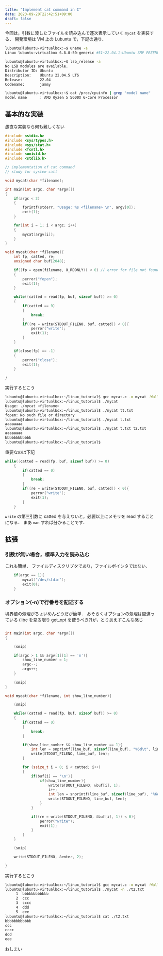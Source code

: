 ```yaml
---
title: "Implement cat command in C"
date: 2023-09-20T22:42:51+09:00
draft: false
---
```


今回は，引数に渡したファイルを読み込んで逐次表示していく ```mycat``` を実装する．
開発環境は VM 上の Lubuntu で，下記の通り．

```sh
lubuntu@lubuntu-virtualbox:~$ uname -a
Linux lubuntu-virtualbox 6.8.0-50-generic #51~22.04.1-Ubuntu SMP PREEMPT_DYNAMIC Thu Nov 21 12:03:03 UTC 2 x86_64 x86_64 x86_64 GNU/Linux

lubuntu@lubuntu-virtualbox:~$ lsb_release -a
No LSB modules are available.
Distributor ID: Ubuntu
Description:    Ubuntu 22.04.5 LTS
Release:        22.04
Codename:       jammy

lubuntu@lubuntu-virtualbox:~$ cat /proc/cpuinfo | grep "model name"
model name      : AMD Ryzen 5 5600X 6-Core Processor
```

## 基本的な実装

愚直な実装なら何も難しくない

```C
#include <stdio.h>
#include <sys/types.h>
#include <sys/stat.h>
#include <fcntl.h>
#include <unistd.h>
#include <stdlib.h>

// implementation of cat command
// study for system call

void mycat(char *filename);

int main(int argc, char *argv[])
{
    if(argc < 2)
    {
        fprintf(stderr, "Usage: %s <filename> \n", argv[0]);
        exit(1);
    }

    for(int i = 1; i < argc; i++)
    {
        mycat(argv[i]);
    }
}

void mycat(char *filename){
    int fp, catted, re;
    unsigned char buf[2048];

    if((fp = open(filename, O_RDONLY)) < 0) // error for file not found
    {
        perror("fopen");
        exit(1);
    }

    while((catted = read(fp, buf, sizeof buf)) >= 0)
    {
        if(catted == 0)
        {
            break;
        }
        if((re = write(STDOUT_FILENO, buf, catted)) < 0){
            perror("write");
            exit(1);
        } 
    }

    if(close(fp) == -1)
    {
        perror("close");
        exit(1);
    }

}
```

実行するとこう

```sh
lubuntu@lubuntu-virtualbox:~/linux_tutorial$ gcc mycat.c -o mycat -Wall
lubuntu@lubuntu-virtualbox:~/linux_tutorial$ ./mycat
Usage: ./mycat <filename> 
lubuntu@lubuntu-virtualbox:~/linux_tutorial$ ./mycat tt.txt 
fopen: No such file or directory
lubuntu@lubuntu-virtualbox:~/linux_tutorial$ ./mycat t.txt 
aaaaaaaa
lubuntu@lubuntu-virtualbox:~/linux_tutorial$ ./mycat t.txt t2.txt
aaaaaaaa
bbbbbbbbbbbb
lubuntu@lubuntu-virtualbox:~/linux_tutorial$ 
```

重要なのは下記

```C
while((catted = read(fp, buf, sizeof buf)) >= 0)
    {
        if(catted == 0)
        {
            break;
        }
        if((re = write(STDOUT_FILENO, buf, catted)) < 0){
            perror("write");
            exit(1);
        } 
    }
```

```write``` の第三引数に catted を与えないと，必要以上にメモリを read することになる．
まあ ```man``` すれば分かることです．

## 拡張

### 引数が無い場合，標準入力を読み込む

これも簡単．
ファイルディスクリプタであり，ファイルポインタではない．

```C
    if(argc == 1){
        mycat("/dev/stdin");
        exit(0);
    }
```

### オプション(-n)で行番号を記述する

境界値の処理がちょいめんどうだが簡単．
おそらくオプションの処理は間違っている (libc を見る限り get_opt を使うべき?)が，とりあえずこんな感じ

```C

int main(int argc, char *argv[])
{

    (snip)

    if(argc > 1 && argv[1][1] == 'n'){
        show_line_number = 1;
        argc--;
        argv++;
    }
    
    (snip)
}

void mycat(char *filename, int show_line_number){

    (snip)

    while((catted = read(fp, buf, sizeof buf)) >= 0)
    {
        if(catted == 0)
        {
            break;
        }

        if(show_line_number && show_line_number == 1){
            int len = snprintf(line_buf, sizeof(line_buf), "%6d\t", line_number++);
            write(STDOUT_FILENO, line_buf, len);
        }

        for (ssize_t i = 0; i < catted; i++)
        {
            if(buf[i] == '\n'){
                if(show_line_number){
                    write(STDOUT_FILENO, &buf[i], 1);
                    i++;
                    int len = snprintf(line_buf, sizeof(line_buf), "%6d\t", line_number++);
                    write(STDOUT_FILENO, line_buf, len);
                }
            }

            if((re = write(STDOUT_FILENO, &buf[i], 1)) < 0){
                perror("write");
                exit(1);
            }
        }
    }

    (snip)

    write(STDOUT_FILENO, &enter, 2);

}
```

実行するとこう

```sh
lubuntu@lubuntu-virtualbox:~/linux_tutorial$ gcc mycat.c -o mycat -Wall
lubuntu@lubuntu-virtualbox:~/linux_tutorial$ ./mycat -n ./t2.txt 
     1  bbbbbbbbbbbb
     2  ccc
     3  cccc
     4  ddd
     5  eee
lubuntu@lubuntu-virtualbox:~/linux_tutorial$ cat ./t2.txt 
bbbbbbbbbbbb
ccc
cccc
ddd
eee
```

おしまい
